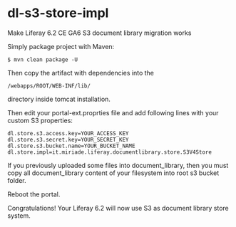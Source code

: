 # dl-s3-store-impl
Make Liferay 6.2 CE GA6 S3 document library migration works

Simply package project with Maven:

```
$ mvn clean package -U
```

Then copy the artifact with dependencies into the

```
/webapps/ROOT/WEB-INF/lib/
```
directory inside tomcat installation.

Then edit your portal-ext.proprties file and add following lines with your custom S3 properties:

```
dl.store.s3.access.key=YOUR_ACCESS_KEY
dl.store.s3.secret.key=YOUR_SECRET_KEY
dl.store.s3.bucket.name=YOUR_BUCKET_NAME
dl.store.impl=it.miriade.liferay.documentlibrary.store.S3V4Store
```

If you previously uploaded some files into document_library, then you must copy all document_library content of your filesystem into root s3 bucket folder.

Reboot the portal.

Congratulations! Your Liferay 6.2 will now use S3 as document library store system.
